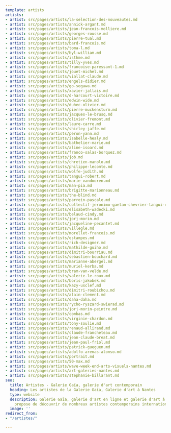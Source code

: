 ```yaml
---
template: artists
artists:
- artist: src/pages/artists/la-selection-des-nouveautes.md
- artist: src/pages/artists/annick-argant.md
- artist: src/pages/artists/jean-francois-molliere.md
- artist: src/pages/artists/georges-rousse.md
- artist: src/pages/artists/pierre-tual.md
- artist: src/pages/artists/bard-francois.md
- artist: src/pages/artists/toma-l.md
- artist: src/pages/artists/byl-william.md
- artist: src/pages/artists/isthme.md
- artist: src/pages/artists/tilly-yves.md
- artist: src/pages/artists/francoise-paressant-1.md
- artist: src/pages/artists/jouet-michel.md
- artist: src/pages/artists/viallat-claude.md
- artist: src/pages/artists/engels-didier.md
- artist: src/pages/artists/go-segawa.md
- artist: src/pages/artists/xavier-jallais.md
- artist: src/pages/artists/d-harcourt-victoire.md
- artist: src/pages/artists/edwin-wide.md
- artist: src/pages/artists/duhec-olivier.md
- artist: src/pages/artists/pierre-muckensturm.md
- artist: src/pages/artists/jacques-le-brusq.md
- artist: src/pages/artists/olivier-fremont.md
- artist: src/pages/artists/laure-carre.md
- artist: src/pages/artists/shirley-jaffe.md
- artist: src/pages/artists/peron-yann.md
- artist: src/pages/artists/isabelle-healy.md
- artist: src/pages/artists/bathelier-marie.md
- artist: src/pages/artists/aline-isoard.md
- artist: src/pages/artists/franco-salas-borquez.md
- artist: src/pages/artists/job.md
- artist: src/pages/artists/chretien-manolo.md
- artist: src/pages/artists/philippe-lecomte.md
- artist: src/pages/artists/wolfe-judith.md
- artist: src/pages/artists/tangui-robert.md
- artist: src/pages/artists/marie-vandooren.md
- artist: src/pages/artists/man-pia.md
- artist: src/pages/artists/brigitte-marionneau.md
- artist: src/pages/artists/the-blind.md
- artist: src/pages/artists/parrein-pascale.md
- artist: src/pages/artists/collectif-jeronimo-gaetan-chevrier-tangui-robert.md
- artist: src/pages/artists/elisabeth-wadecki.md
- artist: src/pages/artists/belaud-cindy.md
- artist: src/pages/artists/jorj-morin.md
- artist: src/pages/artists/jacqueline-pecantet.md
- artist: src/pages/artists/villegle.md
- artist: src/pages/artists/morellet-francois.md
- artist: src/pages/artists/estampes.md
- artist: src/pages/artists/rich-designer.md
- artist: src/pages/artists/mathilde-guiho.md
- artist: src/pages/artists/dimitri-bourriau.md
- artist: src/pages/artists/sebastien-bouchard.md
- artist: src/pages/artists/marianne-abergel.md
- artist: src/pages/artists/muriel-kerba.md
- artist: src/pages/artists/bram-van-velde.md
- artist: src/pages/artists/valerie-le-roux.md
- artist: src/pages/artists/boris-jakobek.md
- artist: src/pages/artists/kazy-usclef.md
- artist: src/pages/artists/dimitri-roubichou.md
- artist: src/pages/artists/alain-clement.md
- artist: src/pages/artists/daha-daha.md
- artist: src/pages/artists/rycho-ryszard-swierad.md
- artist: src/pages/artists/jorj-morin-peintre.md
- artist: src/pages/artists/combas.md
- artist: src/pages/artists/virginie-chardon.md
- artist: src/pages/artists/tony-soulie.md
- artist: src/pages/artists/renaud-allirand.md
- artist: src/pages/artists/claude-francheteau.md
- artist: src/pages/artists/jean-claude-breat.md
- artist: src/pages/artists/jean-paul-friol.md
- artist: src/pages/artists/patrick-gueguen.md
- artist: src/pages/artists/adolfo-arenas-alonso.md
- artist: src/pages/artists/portrait.md
- artist: src/pages/artists/50-max.md
- artist: src/pages/artists/wave-week-end-arts-visuels-nantes.md
- artist: src/pages/artists/art-galeries-nantes.md
- artist: src/pages/artists/stephanie-billarant.md
seo:
  title: Artistes - Galerie Gaïa, galerie d'art contemporain
  heading: Les artistes de la Galerie Gaïa, Galerie d'art à Nantes
  type: website
  description: Galerie Gaïa, galerie d'art en ligne et galerie d'art à Nantes vous
    propose de découvrir de nombreux artistes contemporains internationaux.
  image: ''
redirect_from:
- "/artistes/"

---
```

